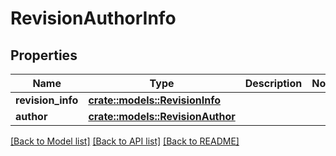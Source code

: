 # RevisionAuthorInfo

## Properties

Name | Type | Description | Notes
------------ | ------------- | ------------- | -------------
**revision_info** | [**crate::models::RevisionInfo**](RevisionInfo.md) |  | 
**author** | [**crate::models::RevisionAuthor**](RevisionAuthor.md) |  | 

[[Back to Model list]](../README.md#documentation-for-models) [[Back to API list]](../README.md#documentation-for-api-endpoints) [[Back to README]](../README.md)


